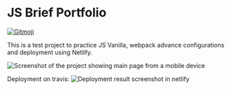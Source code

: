 # JS Brief Portfolio
<a href="https://gitmoji.dev">
  <img src="https://img.shields.io/badge/gitmoji-%20😜%20😍-FFDD67.svg?style=flat-square" alt="Gitmoji">
</a>

This is a test project to practice JS Vanilla, webpack advance configurations and deployment using Netlify.

<img src="https://i.imgur.com/htEFYRE.png" alt="Screenshot of the project showing main page from a mobile device"/>

Deployment on travis:
<img src="https://i.imgur.com/Z5pyafo.png" alt="Deployment result screenshot in netlify"/>